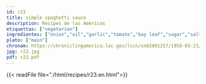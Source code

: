 ```yaml
---
id: r23
title: simple spaghetti sauce
description: Recipes de las Américas
etiquettas: ["vegetarian"]
ingredientes: ["onion","oil","garlic","tomato","bay leaf","sugar","salt","pepper"]
plato: ["main"]
chronam: https://chroniclingamerica.loc.gov/lccn/sn82001257/1958-03-23/ed-1/seq-5/
jpg: r23.jpg
pdf: r23.pdf
---
```


{{< readFile file="./html/recipes/r23.en.html">}}